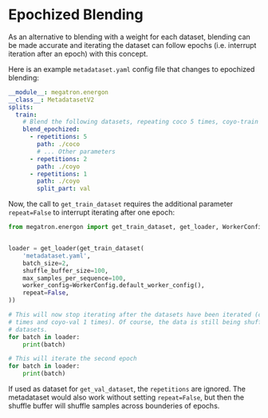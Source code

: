 <!--- Copyright (c) 2025, NVIDIA CORPORATION.
SPDX-License-Identifier: BSD-3-Clause -->

# Epochized Blending

As an alternative to blending with a weight for each dataset, blending can be made accurate and
iterating the dataset can follow epochs (i.e. interrupt iteration after an epoch) with this concept.

Here is an example `metadataset.yaml` config file that changes to epochized blending:

```yaml
__module__: megatron.energon
__class__: MetadatasetV2
splits:
  train:
    # Blend the following datasets, repeating coco 5 times, coyo-train 2 times and coyo-val 1 times
    blend_epochized:
      - repetitions: 5
        path: ./coco
        # ... Other parameters
      - repetitions: 2
        path: ./coyo
      - repetitions: 1
        path: ./coyo
        split_part: val
```

Now, the call to `get_train_dataset` requires the additional parameter `repeat=False` to interrupt iterating after one epoch:

```py
from megatron.energon import get_train_dataset, get_loader, WorkerConfig


loader = get_loader(get_train_dataset(
    'metadataset.yaml',
    batch_size=2,
    shuffle_buffer_size=100,
    max_samples_per_sequence=100,
    worker_config=WorkerConfig.default_worker_config(),
    repeat=False,
))

# This will now stop iterating after the datasets have been iterated (coco 5 times, coyo-train 2
# times and coyo-val 1 times). Of course, the data is still being shuffled between all those
# datasets.
for batch in loader:
    print(batch)

# This will iterate the second epoch
for batch in loader:
    print(batch)

```

If used as dataset for `get_val_dataset`, the `repetitions` are ignored.
The metadataset would also work without setting `repeat=False`, but then the shuffle buffer will shuffle samples across bounderies of epochs.

